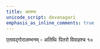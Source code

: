 ```yaml
---
title: आलम्भः
unicode_script: devanagari
emphasis_as_inline_comments: true
---
```


एतावद्गोरालम्भनम् - अतिथिः पितरो विवाहश्च १०
